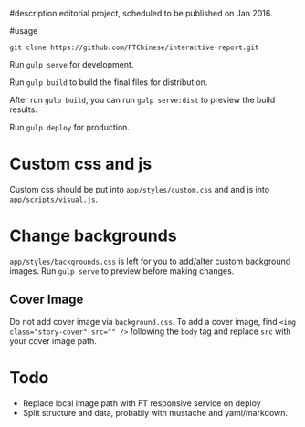 #description
editorial project, scheduled to be published on Jan 2016.

#usage

`git clone https://github.com/FTChinese/interactive-report.git`

Run `gulp serve` for development.

Run `gulp build` to build the final files for distribution.

After run `gulp build`, you can run `gulp serve:dist` to preview the build results.

Run `gulp deploy` for production.

# Custom css and js

Custom css should be put into `app/styles/custom.css` and  and js into `app/scripts/visual.js`.

# Change backgrounds

`app/styles/backgrounds.css` is left for you to add/alter custom background images. Run `gulp serve` to preview before making changes.

## Cover Image

Do not add cover image via `background.css`. To add a cover image, find `<img class="story-cover" src="" />` following the `body` tag and replace `src` with your cover image path.


# Todo
- Replace local image path with FT responsive service on deploy
- Split structure and data, probably with mustache and yaml/markdown.

